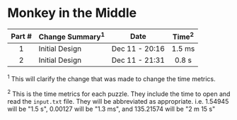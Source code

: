 # Monkey in the Middle

| Part # | Change Summary<sup>1</sup>        | Date           | Time<sup>2</sup> |
| :----: | :-------------------------------- | :------------: | :--------------: |
| 1      | Initial Design                    | Dec 11 - 20:16 | 1.5 ms           |
| 2      | Initial Design                    | Dec 11 - 21:31 | 0.8 s            |

<sup>1</sup> This will clarify the change that was made to change the time metrics.

<sup>2</sup> This is the time metrics for each puzzle. They include the time to open and read the `input.txt` file. They will be abbreviated as appropriate. i.e. 1.54945 will be "1.5 s", 0.00127 will be "1.3 ms", and 135.21574 will be "2 m 15 s"